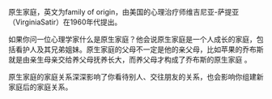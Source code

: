 
原生家庭，英文为family of origin，由美国的心理治疗师维吉尼亚-萨提亚（VirginiaSatir）在1960年代提出。

如果你问一位心理学家什么是原生家庭？他会说原生家庭是一个人成长的家庭，包括看护人及其兄弟姐妹。原生家庭的父母不一定是他的亲父母，比如苹果的乔布斯就是由亲生母亲交给养父母抚养长大，而养父母才构成了乔布斯的原生家庭 。

原生家庭的家庭关系深深影响了你看待别人、交往朋友的关系，也会影响你组建新家庭后的家庭关系。












<!--stackedit_data:
eyJoaXN0b3J5IjpbLTQxMTIwMTExNl19
-->